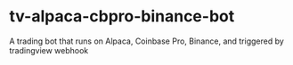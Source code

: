 # tv-alpaca-cbpro-binance-bot
A trading bot that runs on Alpaca, Coinbase Pro, Binance, and triggered by tradingview webhook
